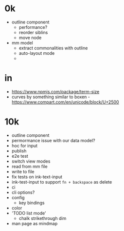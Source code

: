 # 0k

- outline component
  - performance?
  - reorder siblins
  - move node
- mm model
  - extract commonalities with outline
  - auto-layout mode
  -

# in

- https://www.npmjs.com/package/term-size
- curves by something similar to boxen - https://www.compart.com/en/unicode/block/U+2500

# 10k

- outline component
- permormance issue with our data model?
- hoc for input
- publish
- e2e test
- switch view modes
- read from mm file
- write to file
- fix tests on ink-text-input
- ink-test-input to support `fn + backspace` as delete
- ci
- cli options?
- config
  - key bindings
- color
- 'TODO list mode'
  - chalk strikethrough dim
- man page as mindmap
